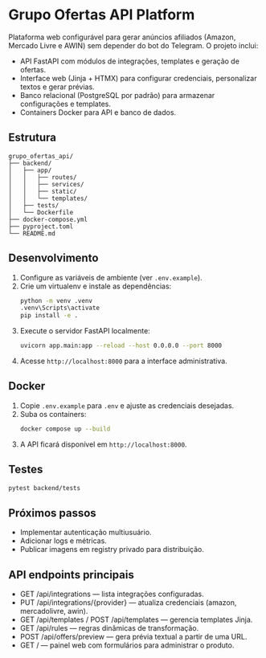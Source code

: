 ﻿# Grupo Ofertas API Platform

Plataforma web configurável para gerar anúncios afiliados (Amazon, Mercado Livre e AWIN) sem depender do bot do Telegram. O projeto inclui:

- API FastAPI com módulos de integrações, templates e geração de ofertas.
- Interface web (Jinja + HTMX) para configurar credenciais, personalizar textos e gerar prévias.
- Banco relacional (PostgreSQL por padrão) para armazenar configurações e templates.
- Containers Docker para API e banco de dados.

## Estrutura

```
grupo_ofertas_api/
├── backend/
│   ├── app/
│   │   ├── routes/
│   │   ├── services/
│   │   ├── static/
│   │   └── templates/
│   ├── tests/
│   └── Dockerfile
├── docker-compose.yml
├── pyproject.toml
└── README.md
```

## Desenvolvimento

1. Configure as variáveis de ambiente (ver `.env.example`).
2. Crie um virtualenv e instale as dependências:
   ```bash
   python -m venv .venv
   .venv\Scripts\activate
   pip install -e .
   ```
3. Execute o servidor FastAPI localmente:
   ```bash
   uvicorn app.main:app --reload --host 0.0.0.0 --port 8000
   ```
4. Acesse `http://localhost:8000` para a interface administrativa.

## Docker

1. Copie `.env.example` para `.env` e ajuste as credenciais desejadas.
2. Suba os containers:
   ```bash
   docker compose up --build
   ```
3. A API ficará disponível em `http://localhost:8000`.

## Testes

```bash
pytest backend/tests
```

## Próximos passos

- Implementar autenticação multiusuário.
- Adicionar logs e métricas.
- Publicar imagens em registry privado para distribuição.

## API endpoints principais

- GET /api/integrations — lista integrações configuradas.
- PUT /api/integrations/{provider} — atualiza credenciais (amazon, mercadolivre, awin).
- GET /api/templates / POST /api/templates — gerencia templates Jinja.
- GET /api/rules — regras dinâmicas de transformação.
- POST /api/offers/preview — gera prévia textual a partir de uma URL.
- GET / — painel web com formulários para administrar o produto.
